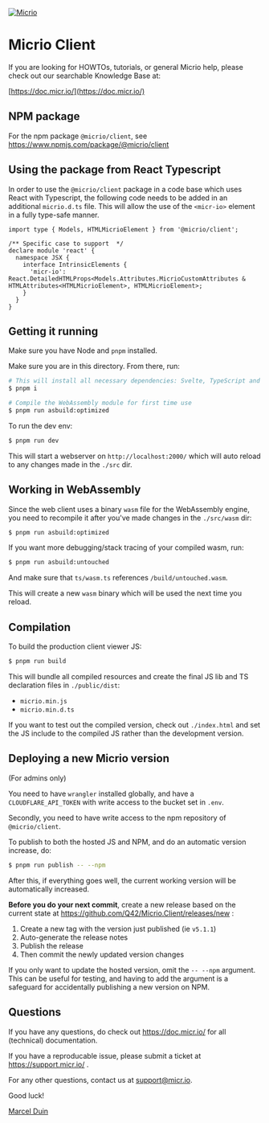 [![Micrio](https://b.micr.io/_statics/img/micrio-logo.png)](https://micr.io/)

# Micrio Client

If you are looking for HOWTOs, tutorials, or general Micrio help, please check out our
searchable Knowledge Base at:

[https://doc.micr.io/](https://doc.micr.io/)

## NPM package

For the npm package `@micrio/client`, see https://www.npmjs.com/package/@micrio/client

## Using the package from React Typescript

In order to use the `@micrio/client` package in a code base which uses React with Typescript, the following code needs to be added in an additional `micrio.d.ts` file.
This will allow the use of the `<micr-io>` element in a fully type-safe manner.

```tsx
import type { Models, HTMLMicrioElement } from '@micrio/client';

/** Specific case to support  */
declare module 'react' {
  namespace JSX {
    interface IntrinsicElements {
      'micr-io': React.DetailedHTMLProps<Models.Attributes.MicrioCustomAttributes & HTMLAttributes<HTMLMicrioElement>, HTMLMicrioElement>;
    }
  }
}
```


## Getting it running

Make sure you have Node and `pnpm` installed.

Make sure you are in this directory. From there, run:

```sh
# This will install all necessary dependencies: Svelte, TypeScript and all WebAssembly stuff
$ pnpm i

# Compile the WebAssembly module for first time use
$ pnpm run asbuild:optimized
```

To run the dev env:

```sh
$ pnpm run dev
```

This will start a webserver on `http://localhost:2000/` which will auto reload to any changes made in the `./src` dir.

## Working in WebAssembly

Since the web client uses a binary `wasm` file for the WebAssembly engine, you need to recompile it after you've made changes in the `./src/wasm` dir:

```sh
$ pnpm run asbuild:optimized
```

If you want more debugging/stack tracing of your compiled wasm, run:

```sh
$ pnpm run asbuild:untouched
```

And make sure that `ts/wasm.ts` references `/build/untouched.wasm`.

This will create a new `wasm` binary which will be used the next time you reload.

## Compilation

To build the production client viewer JS:

```sh
$ pnpm run build
```

This will bundle all compiled resources and create the final JS lib and TS declaration files in `./public/dist`:

* `micrio.min.js`
* `micrio.min.d.ts`

If you want to test out the compiled version, check out `./index.html` and set the JS include to the compiled JS rather than the development version.

## Deploying a new Micrio version

(For admins only)

You need to have `wrangler` installed globally, and have a `CLOUDFLARE_API_TOKEN` with write access to the bucket set in `.env`.

Secondly, you need to have write access to the npm repository of `@micrio/client`.

To publish to both the hosted JS and NPM, and do an automatic version increase, do:

```sh
$ pnpm run publish -- --npm
```

After this, if everything goes well, the current working version will be automatically increased.

**Before you do your next commit**, create a new release based on the current state at https://github.com/Q42/Micrio.Client/releases/new :

1. Create a new tag with the version just published (ie `v5.1.1`)
2. Auto-generate the release notes
3. Publish the release
4. Then commit the newly updated version changes

If you only want to update the hosted version, omit the `-- --npm` argument. This can be useful for testing, and having to add the argument is a safeguard for accidentally publishing a new version on NPM.

## Questions

If you have any questions, do check out https://doc.micr.io/ for all (technical) documentation.

If you have a reproducable issue, please submit a ticket at https://support.micr.io/ .

For any other questions, contact us at support@micr.io.

Good luck!

[Marcel Duin](mailto:support@micr.io)
